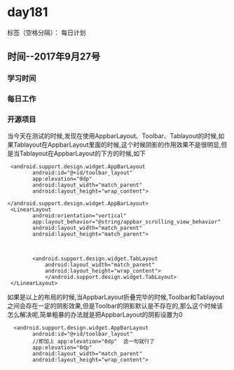 # day181

标签（空格分隔）： 每日计划


## 时间--2017年9月27号


### 学习时间<br>


### 每日工作<br>



### 开源项目



当今天在测试的时候,发现在使用AppbarLayout、Toolbar、Tablayout的时候,如果Tablayout在AppbarLayout里面的时候,这个时候阴影的作用效果不是很明显,但是当Tablayout在AppbarLayout的下方的时候,如下
```
 <android.support.design.widget.AppBarLayout
        android:id="@+id/toolbar_layout"
        app:elevation="0dp"
        android:layout_width="match_parent"
        android:layout_height="wrap_content">

</android.support.design.widget.AppBarLayout>
 <LinearLayout
        android:orientation="vertical"
        app:layout_behavior="@string/appbar_scrolling_view_behavior"
        android:layout_width="match_parent"
        android:layout_height="match_parent">
        
       

        <android.support.design.widget.TabLayout
            android:layout_width="match_parent"
            android:layout_height="wrap_content">
            </android.support.design.widget.TabLayout>
 </LinearLayout>
```
如果是以上的布局的时候,当AppbarLayout折叠完毕的时候,Toolbar和Tablayout之间会存在一定的阴影效果,但是Toolbar的阴影默认是不存在的,那么这个时候该怎么解决呢,简单粗暴的办法就是把AppbarLayout的阴影设置为0
```
  <android.support.design.widget.AppBarLayout
        android:id="@+id/toolbar_layout"
        //即加上 app:elevation="0dp"  这一句就行了
        app:elevation="0dp"
        android:layout_width="match_parent"
        android:layout_height="wrap_content">
```




